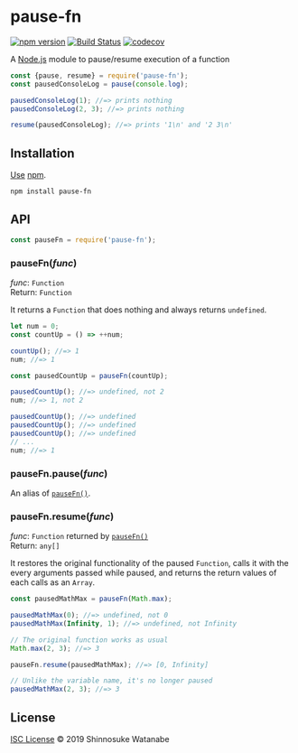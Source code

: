 # pause-fn

[![npm version](https://img.shields.io/npm/v/pause-fn.svg)](https://www.npmjs.com/package/pause-fn)
[![Build Status](https://travis-ci.com/shinnn/pause-fn.svg?branch=master)](https://travis-ci.com/shinnn/pause-fn)
[![codecov](https://codecov.io/gh/shinnn/pause-fn/branch/master/graph/badge.svg)](https://codecov.io/gh/shinnn/pause-fn)

A [Node.js](https://nodejs.org/) module to pause/resume execution of a function

```javascript
const {pause, resume} = require('pause-fn');
const pausedConsoleLog = pause(console.log);

pausedConsoleLog(1); //=> prints nothing
pausedConsoleLog(2, 3); //=> prints nothing

resume(pausedConsoleLog); //=> prints '1\n' and '2 3\n'
```

## Installation

[Use](https://docs.npmjs.com/cli/install) [npm](https://docs.npmjs.com/about-npm/).

```
npm install pause-fn
```

## API

```javascript
const pauseFn = require('pause-fn');
```

### pauseFn(*func*)

*func*: `Function`  
Return: `Function`

It returns a `Function` that does nothing and always returns `undefined`.

```javascript
let num = 0;
const countUp = () => ++num;

countUp(); //=> 1
num; //=> 1

const pausedCountUp = pauseFn(countUp);

pausedCountUp(); //=> undefined, not 2
num; //=> 1, not 2

pausedCountUp(); //=> undefined
pausedCountUp(); //=> undefined
pausedCountUp(); //=> undefined
// ...
num; //=> 1
```

### pauseFn.pause(*func*)

An alias of [`pauseFn()`](#pausefnfunc).

### pauseFn.resume(*func*)

*func*: `Function` returned by [`pauseFn()`](#pausefnfunc)  
Return: `any[]`

It restores the original functionality of the paused `Function`, calls it with the every arguments passed while paused, and returns the return values of each calls as an `Array`.

```javascript
const pausedMathMax = pauseFn(Math.max);

pausedMathMax(0); //=> undefined, not 0
pausedMathMax(Infinity, 1); //=> undefined, not Infinity

// The original function works as usual
Math.max(2, 3); //=> 3

pauseFn.resume(pausedMathMax); //=> [0, Infinity]

// Unlike the variable name, it's no longer paused
pausedMathMax(2, 3); //=> 3
```

## License

[ISC License](./LICENSE) © 2019 Shinnosuke Watanabe

